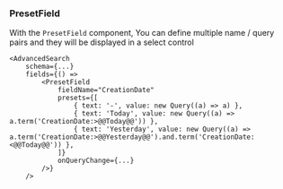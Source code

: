 ### PresetField

With the ```PresetField``` component, You can define multiple name / query pairs and they will be displayed in a select control


```tsx
<AdvancedSearch 
    schema={...}
    fields={() =>
        <PresetField
            fieldName="CreationDate"
            presets={[
                { text: '-', value: new Query((a) => a) },
                { text: 'Today', value: new Query((a) => a.term('CreationDate:>@@Today@@')) },
                { text: 'Yesterday', value: new Query((a) => a.term('CreationDate:>@@Yesterday@@').and.term('CreationDate:<@@Today@@')) },
            ]}
            onQueryChange={...}
        />}
    />
```